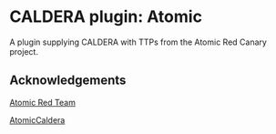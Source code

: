 # CALDERA plugin: Atomic

A plugin supplying CALDERA with TTPs from the Atomic Red Canary project.

## Acknowledgements

[Atomic Red Team](https://github.com/redcanaryco/atomic-red-team)

[AtomicCaldera](https://github.com/xenoscr/atomiccaldera)
